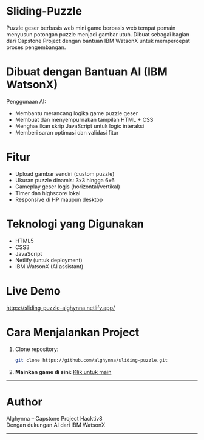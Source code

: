 # Sliding-Puzzle
Puzzle geser berbasis web mini game berbasis web tempat pemain menyusun potongan puzzle menjadi gambar utuh. Dibuat sebagai bagian dari Capstone Project dengan bantuan IBM WatsonX untuk mempercepat proses pengembangan.

# Dibuat dengan Bantuan AI (IBM WatsonX)

Penggunaan AI:
- Membantu merancang logika game puzzle geser
- Membuat dan menyempurnakan tampilan HTML + CSS
- Menghasilkan skrip JavaScript untuk logic interaksi
- Memberi saran optimasi dan validasi fitur

# Fitur

- Upload gambar sendiri (custom puzzle)
- Ukuran puzzle dinamis: 3x3 hingga 6x6
- Gameplay geser logis (horizontal/vertikal)
- Timer dan highscore lokal
- Responsive di HP maupun desktop

# Teknologi yang Digunakan

- HTML5
- CSS3
- JavaScript
- Netlify (untuk deployment)
- IBM WatsonX (AI assistant)

# Live Demo
https://sliding-puzzle-alghynna.netlify.app/

# Cara Menjalankan Project

1. Clone repository:
   ```bash
   git clone https://github.com/alghynna/sliding-puzzle.git
2. **Mainkan game di sini:** [Klik untuk main](https://sliding-puzzle-alghynna.netlify.app/)

---
# Author

Alghynna – Capstone Project Hacktiv8  
Dengan dukungan AI dari IBM WatsonX

---
